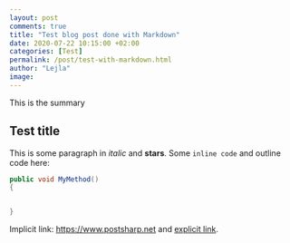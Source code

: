 ```yaml
---
layout: post 
comments: true
title: "Test blog post done with Markdown"
date: 2020-07-22 10:15:00 +02:00
categories: [Test]
permalink: /post/test-with-markdown.html
author: "Lejla"
image: 
---
```


This is the summary

<!-- readmore -->

## Test title

This is some paragraph in _italic_ and **stars**. Some `inline code`
and outline code here:

```cs
public void MyMethod()
{


}
```

Implicit link: https://www.postsharp.net and [explicit link](https://www.fadebook.com).





